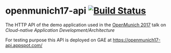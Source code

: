 # openmunich17-api [![Build Status](https://travis-ci.org/mentlsve/openmunich17-api.svg?branch=master)](https://travis-ci.org/mentlsve/openmunich17-api)

The HTTP API of the demo application used in the [OpenMunich 2017](http://openmunich.eu/) talk on *Cloud-native Application Development/Architecture*

For testing purpose this API is deployed on GAE at https://openmunich17-api.appspot.com/
